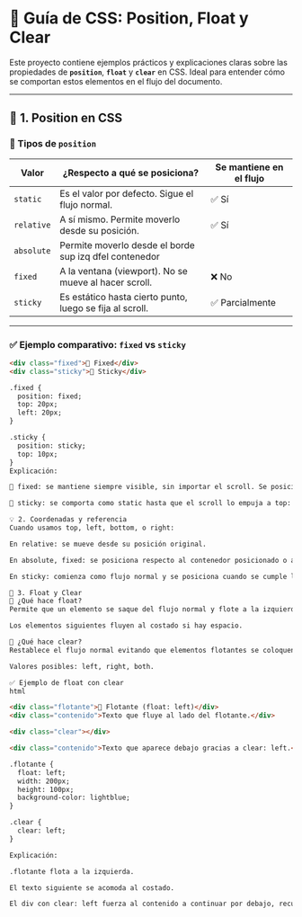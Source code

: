 
# 🧭 Guía de CSS: Position, Float y Clear

Este proyecto contiene ejemplos prácticos y explicaciones claras sobre las propiedades de **`position`**, **`float`** y **`clear`** en CSS. Ideal para entender cómo se comportan estos elementos en el flujo del documento.

---

## 📌 1. Position en CSS

### 🔹 Tipos de `position`

| Valor     | ¿Respecto a qué se posiciona?                   | Se mantiene en el flujo |
|-----------|--------------------------------------------------|--------------------------|
| `static`  | Es el valor por defecto. Sigue el flujo normal. | ✅ Sí                   |
| `relative`| A sí mismo. Permite moverlo desde su posición.  | ✅ Sí                   |
| `absolute`|Permite moverlo desde el borde sup izq dfel contenedor
| `fixed`   | A la ventana (viewport). No se mueve al hacer scroll. | ❌ No |
| `sticky`  | Es estático hasta cierto punto, luego se fija al scroll. | ✅ Parcialmente |

---

### ✅ Ejemplo comparativo: `fixed` vs `sticky`

```html
<div class="fixed">🔴 Fixed</div>
<div class="sticky">🔵 Sticky</div>

.fixed {
  position: fixed;
  top: 20px;
  left: 20px;
}

.sticky {
  position: sticky;
  top: 10px;
}
Explicación:

🔴 fixed: se mantiene siempre visible, sin importar el scroll. Se posiciona respecto al viewport.

🔵 sticky: se comporta como static hasta que el scroll lo empuja a top: 10px, donde se queda fijo dentro de su contenedor.

💡 2. Coordenadas y referencia
Cuando usamos top, left, bottom, o right:

En relative: se mueve desde su posición original.

En absolute, fixed: se posiciona respecto al contenedor posicionado o al viewport.

En sticky: comienza como flujo normal y se posiciona cuando se cumple la condición de scroll.

🌊 3. Float y Clear
🔹 ¿Qué hace float?
Permite que un elemento se saque del flujo normal y flote a la izquierda o derecha.

Los elementos siguientes fluyen al costado si hay espacio.

🔹 ¿Qué hace clear?
Restablece el flujo normal evitando que elementos flotantes se coloquen al lado.

Valores posibles: left, right, both.

✅ Ejemplo de float con clear
html

<div class="flotante">🔵 Flotante (float: left)</div>
<div class="contenido">Texto que fluye al lado del flotante.</div>

<div class="clear"></div>

<div class="contenido">Texto que aparece debajo gracias a clear: left.</div>

.flotante {
  float: left;
  width: 200px;
  height: 100px;
  background-color: lightblue;
}

.clear {
  clear: left;
}

Explicación:

.flotante flota a la izquierda.

El texto siguiente se acomoda al costado.

El div con clear: left fuerza al contenido a continuar por debajo, recuperando el flujo.



